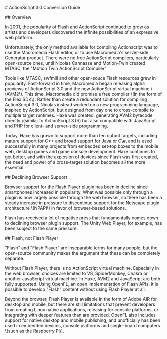 \# ActionScript 3.0 Conversion Guide

\#\# Overview

In 2001, the popularity of Flash and ActionScript continued to grow as artists and developers discovered the infinite possibilities of an expressive web platform.

Unfortunately, the only method available for compiling Actionscript was to use the Macromedia Flash editor, or to use Macromedia's server-side Generator product. There were no free ActionScript compilers, particularly open-source ones, until Nicolas Cannasse and Motion-Twin created MTASC, the "Motion Twin ActionScript Compiler"

Tools like MTASC, swfmill and other open-souce Flash resources grew in popularity. Fast-forward in time, Macromedia began releasing alpha previews of ActionScript 3.0 and the new ActionScript virtual machine \\(AVM2\\). This time, Macromedia did promise a free compiler \\(in the form of the Flex SDK\\). Rather than create a redundant solution for compiling ActionScript 3.0, Nicolas instead worked on a new programming language, inspired by ActionScript, but designed from day one to cross-compile to multiple target runtimes. Haxe was created, generating AVM2 bytecode directly \\(similar to ActionScript 3.0\\) but also compatible with JavaScript and PHP for client- and server-side programming.

Today, Haxe has grown to support more than ten output targets, including mature support for C++ and broad support for Java or C\\#, and is used successfully in many projects from embedded set-top boxes to the mobile web, desktop games and game console development. Haxe continues to get better, and with the explosion of devices since Flash was first created, the need and power of a cross-target solution becomes all the more essential.

\#\# Declining Browser Support

Browser support for the Flash Player plugin has been in decline since smartphones increased in popularity. What was possible only through a plugin is now largely possible through the web browser, so there has been a steady increase in pressure to discontinue support for the Netscape plugin architecture \\(NPAPI\\) in favor of browser-based solutions.

Flash has received a lot of negative press that fundamentally comes down to declining browser plugin support. The Unity Web Player, for example, has been subject to the same pressure.

\#\# Flash, not Flash Player

"Flash" and "Flash Player" are inseparable terms for many people, but the open-source community makes the argument that these can be completely separate.

Without Flash Player, there is no ActionScript virtual machine. Especially in the web browser, choices are limited to V8, SpiderMonkey, Chakra or another JavaScript virtual machine. In Haxe, AVM2 and JavaScript are both fully supported. Using OpenFL, an open implementation of Flash APIs, it is possible to develop "Flash" content without using Flash Player at all.

Beyond the browser, Flash Player is available in the form of Adobe AIR for desktop and mobile, but there are still limitations that prevent developers from creating Linux native applications, releasing for console platforms, or integrating with deeper features than are provided. OpenFL also includes support for native desktop and mobile publishing, and unofficially has been used in embedded devices, console platforms and single-board computers \\(such as the Raspberry Pi\\).



